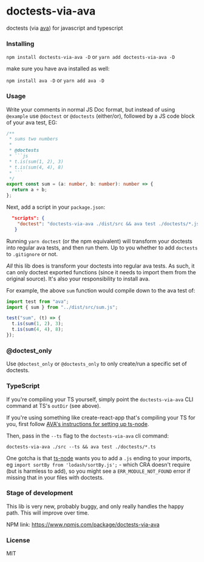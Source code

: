 # doctests-via-ava

doctests (via [ava](https://github.com/avajs/ava)) for javascript and typescript

### Installing

`npm install doctests-via-ava -D` or `yarn add doctests-via-ava -D`

make sure you have ava installed as well:

`npm install ava -D` or `yarn add ava -D`

### Usage

Write your comments in normal JS Doc format, but instead of using `@example` use `@doctest` or `@doctests` (either/or), followed by a JS code block of your ava test, EG:

````typescript
/**
 * sums two numbers
 *
 * @doctests
 * ```js
 * t.is(sum(1, 2), 3)
 * t.is(sum(4, 4), 8)
 * ```
 */
export const sum = (a: number, b: number): number => {
  return a + b;
};
````

Next, add a script in your `package.json`:

```json
  "scripts": {
    "doctest": "doctests-via-ava ./dist/src && ava test ./doctests/*.js"
   }
```

Running `yarn doctest` (or the npm equivalent) will transform your doctests into regular ava tests, and then run them. Up to you whether to add `doctests` to `.gitignore` or not.

_All_ this lib does is transform your doctests into regular ava tests. As such, it can only doctest exported functions (since it needs to import them from the original source). It's also your responsibility to install ava.

For example, the above `sum` function would compile down to the ava test of:

```js
import test from "ava";
import { sum } from "../dist/src/sum.js";

test("sum", (t) => {
  t.is(sum(1, 2), 3);
  t.is(sum(4, 4), 8);
});
```

### @doctest_only

Use `@doctest_only` or `@doctests_only` to only create/run a specific set of doctests.

### TypeScript

If you're compiling your TS yourself, simply point the `doctests-via-ava` CLI command at TS's `outDir` (see above).

If you're using something like create-react-app that's compiling your TS for you, first follow [AVA's instructions for setting up ts-node](https://github.com/avajs/ava/blob/main/docs/recipes/typescript.md#enabling-avas-support-for-typescript-test-files).

Then, pass in the `--ts` flag to the `doctests-via-ava` cli command:

`doctests-via-ava ./src --ts && ava test ./doctests/*.ts`

One gotcha is that [ts-node](https://github.com/TypeStrong/ts-node) wants you to add a `.js` ending to your imports, eg `import sortBy from 'lodash/sortBy.js';` - which CRA doesn't require (but is harmless to add), so you might see a `ERR_MODULE_NOT_FOUND` error if missing that in your files with doctests.

### Stage of development

This lib is very new, probably buggy, and only really handles the happy path. This will improve over time.

NPM link: https://www.npmjs.com/package/doctests-via-ava

### License

MIT
